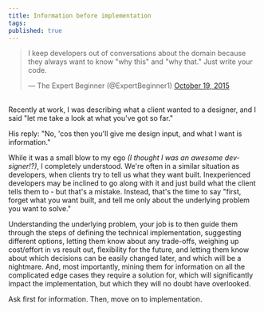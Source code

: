 ```yaml
---
title: Information before implementation
tags:
published: true
---
```


<blockquote class="twitter-tweet" lang="en"><p lang="en" dir="ltr">I keep developers out of conversations about the domain because they always want to know &quot;why this&quot; and &quot;why that.&quot;  Just write your code.</p>&mdash; The Expert Beginner (@ExpertBeginner1) <a href="https://twitter.com/ExpertBeginner1/status/656122859773820929">October 19, 2015</a></blockquote>
<script async src="//platform.twitter.com/widgets.js" charset="utf-8"></script>
<br />
Recently at work, I was describing what a client wanted to a designer, and I said "let me take a look at what you've got so far."

His reply: "No, 'cos then you'll give me design input, and what I want is information."

While it was a small blow to my ego *(I thought I was an awesome dev-signer!?)*, I completely understood. We're often in a similar situation as developers, when clients try to tell us what they want built. Inexperienced developers may be inclined to go along with it and just build what the client tells them to - but that's a mistake. Instead, that's the time to say "first, forget what you want built, and tell me only about the underlying problem you want to solve."

Understanding the underlying problem, your job is to then guide them through the steps of defining the technical implementation, suggesting different options, letting them know about any trade-offs, weighing up cost/effort in vs result out, flexibility for the future, and letting them know about which decisions can be easily changed later, and which will be a nightmare. And, most importantly, mining them for information on all the complicated edge cases they require a solution for, which will significantly impact the implementation, but which they will no doubt have overlooked.

Ask first for information. Then, move on to implementation.